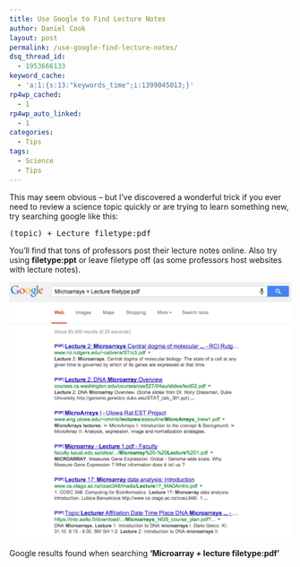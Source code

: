 ```yaml
---
title: Use Google to Find Lecture Notes
author: Daniel Cook
layout: post
permalink: /use-google-find-lecture-notes/
dsq_thread_id:
  - 1953666133
keyword_cache:
  - 'a:1:{s:13:"keywords_time";i:1399045013;}'
rp4wp_cached:
  - 1
rp4wp_auto_linked:
  - 1
categories:
  - Tips
tags:
  - Science
  - Tips
---
```

This may seem obvious &#8211; but I&#8217;ve discovered a wonderful trick if you ever need to review a science topic quickly or are trying to learn something new, try searching google like this:

<pre>(topic) + Lecture filetype:pdf</pre>



You&#8217;ll find that tons of professors post their lecture notes online. Also try using **filetype:ppt** or leave filetype off (as some professors host websites with lecture notes).

<div class='thumbnail'>
  <img src='/media/Screen-Shot-2013-11-10-at-10.28.50-AM.png' alt='google results microarray + lecture filetype:pdf' /></p> 
  
  <div class="caption">
    Google results found when searching <strong>&#8216;Microarray + lecture filetype:pdf&#8217;</strong>
  </div>
</div>